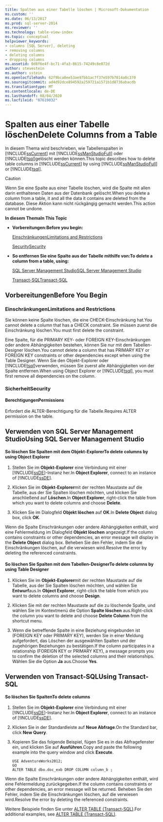 ```yaml
---
title: Spalten aus einer Tabelle löschen | Microsoft-Dokumentation
ms.custom: ''
ms.date: 06/13/2017
ms.prod: sql-server-2014
ms.reviewer: ''
ms.technology: table-view-index
ms.topic: conceptual
helpviewer_keywords:
- columns [SQL Server], deleting
- removing columns
- deleting columns
- dropping columns
ms.assetid: 0d8f6e4f-bc71-4fa3-8615-74249c8e072d
author: stevestein
ms.author: sstein
ms.openlocfilehash: 62f9bca8ee53ae97bb1ac7f37e597b7814a0c370
ms.sourcegitcommit: ad4d92dce894592a259721a1571b1d8736abacdb
ms.translationtype: MT
ms.contentlocale: de-DE
ms.lasthandoff: 08/04/2020
ms.locfileid: "87619032"
---
```

# <a name="delete-columns-from-a-table"></a><span data-ttu-id="7a784-102">Spalten aus einer Tabelle löschen</span><span class="sxs-lookup"><span data-stu-id="7a784-102">Delete Columns from a Table</span></span>
  <span data-ttu-id="7a784-103">In diesem Thema wird beschrieben, wie Tabellenspalten in [!INCLUDE[ssCurrent](../../includes/sscurrent-md.md)] mit [!INCLUDE[ssManStudioFull](../../includes/ssmanstudiofull-md.md)] oder [!INCLUDE[tsql](../../includes/tsql-md.md)]gelöscht werden können.</span><span class="sxs-lookup"><span data-stu-id="7a784-103">This topic describes how to delete table columns in [!INCLUDE[ssCurrent](../../includes/sscurrent-md.md)] by using [!INCLUDE[ssManStudioFull](../../includes/ssmanstudiofull-md.md)] or [!INCLUDE[tsql](../../includes/tsql-md.md)].</span></span>  
  
> [!CAUTION]  
>  <span data-ttu-id="7a784-104">Wenn Sie eine Spalte aus einer Tabelle löschen, wird die Spalte mit allen darin enthaltenen Daten aus der Datenbank gelöscht.</span><span class="sxs-lookup"><span data-stu-id="7a784-104">When you delete a column from a table, it and all the data it contains are deleted from the database.</span></span> <span data-ttu-id="7a784-105">Diese Aktion kann nicht rückgängig gemacht werden.</span><span class="sxs-lookup"><span data-stu-id="7a784-105">This action cannot be undone.</span></span>  
  
 <span data-ttu-id="7a784-106">**In diesem Thema**</span><span class="sxs-lookup"><span data-stu-id="7a784-106">**In This Topic**</span></span>  
  
-   <span data-ttu-id="7a784-107">**Vorbereitungen:**</span><span class="sxs-lookup"><span data-stu-id="7a784-107">**Before you begin:**</span></span>  
  
     [<span data-ttu-id="7a784-108">Einschränkungen</span><span class="sxs-lookup"><span data-stu-id="7a784-108">Limitations and Restrictions</span></span>](#Restrictions)  
  
     [<span data-ttu-id="7a784-109">Security</span><span class="sxs-lookup"><span data-stu-id="7a784-109">Security</span></span>](#Security)  
  
-   <span data-ttu-id="7a784-110">**So entfernen Sie eine Spalte aus der Tabelle mithilfe von:**</span><span class="sxs-lookup"><span data-stu-id="7a784-110">**To delete a column from a table, using:**</span></span>  
  
     [<span data-ttu-id="7a784-111">SQL Server Management Studio</span><span class="sxs-lookup"><span data-stu-id="7a784-111">SQL Server Management Studio</span></span>](#SSMSProcedure)  
  
     [<span data-ttu-id="7a784-112">Transact-SQL</span><span class="sxs-lookup"><span data-stu-id="7a784-112">Transact-SQL</span></span>](#TsqlProcedure)  
  
##  <a name="before-you-begin"></a><a name="BeforeYouBegin"></a> <span data-ttu-id="7a784-113">Vorbereitungen</span><span class="sxs-lookup"><span data-stu-id="7a784-113">Before You Begin</span></span>  
  
###  <a name="limitations-and-restrictions"></a><a name="Restrictions"></a> <span data-ttu-id="7a784-114">Einschränkungen</span><span class="sxs-lookup"><span data-stu-id="7a784-114">Limitations and Restrictions</span></span>  
 <span data-ttu-id="7a784-115">Sie können keine Spalte löschen, die eine CHECK-Einschränkung hat.</span><span class="sxs-lookup"><span data-stu-id="7a784-115">You cannot delete a column that has a CHECK constraint.</span></span> <span data-ttu-id="7a784-116">Sie müssen zuerst die Einschränkung löschen.</span><span class="sxs-lookup"><span data-stu-id="7a784-116">You must first delete the constraint.</span></span>  
  
 <span data-ttu-id="7a784-117">Eine Spalte, für die PRIMARY KEY- oder FOREIGN KEY-Einschränkungen oder andere Abhängigkeiten bestehen, können Sie nur mit dem Tabellen-Designer löschen.</span><span class="sxs-lookup"><span data-stu-id="7a784-117">You cannot delete a column that has PRIMARY KEY or FOREIGN KEY constraints or other dependencies except when using the Table Designer.</span></span> <span data-ttu-id="7a784-118">Wenn Sie den Objekt-Explorer oder [!INCLUDE[tsql](../../includes/tsql-md.md)]verwenden, müssen Sie zuerst alle Abhängigkeiten von der Spalte entfernen.</span><span class="sxs-lookup"><span data-stu-id="7a784-118">When using Object Explorer or [!INCLUDE[tsql](../../includes/tsql-md.md)], you must first remove all dependencies on the column.</span></span>  
  
###  <a name="security"></a><a name="Security"></a> <span data-ttu-id="7a784-119">Sicherheit</span><span class="sxs-lookup"><span data-stu-id="7a784-119">Security</span></span>  
  
####  <a name="permissions"></a><a name="Permissions"></a> <span data-ttu-id="7a784-120">Berechtigungen</span><span class="sxs-lookup"><span data-stu-id="7a784-120">Permissions</span></span>  
 <span data-ttu-id="7a784-121">Erfordert die ALTER-Berechtigung für die Tabelle.</span><span class="sxs-lookup"><span data-stu-id="7a784-121">Requires ALTER permission on the table.</span></span>  
  
##  <a name="using-sql-server-management-studio"></a><a name="SSMSProcedure"></a> <span data-ttu-id="7a784-122">Verwenden von SQL Server Management Studio</span><span class="sxs-lookup"><span data-stu-id="7a784-122">Using SQL Server Management Studio</span></span>  
  
#### <a name="to-delete-columns-by-using-object-explorer"></a><span data-ttu-id="7a784-123">So löschen Sie Spalten mit dem Objekt-Explorer</span><span class="sxs-lookup"><span data-stu-id="7a784-123">To delete columns by using Object Explorer</span></span>  
  
1.  <span data-ttu-id="7a784-124">Stellen Sie im **Objekt-Explorer** eine Verbindung mit einer [!INCLUDE[ssDE](../../includes/ssde-md.md)]-Instanz her.</span><span class="sxs-lookup"><span data-stu-id="7a784-124">In **Object Explorer**, connect to an instance of [!INCLUDE[ssDE](../../includes/ssde-md.md)].</span></span>  
  
2.  <span data-ttu-id="7a784-125">Klicken Sie im **Objekt-Explorer**mit der rechten Maustaste auf die Tabelle, aus der Sie Spalten löschen möchten, und klicken Sie anschließend auf **Löschen**.</span><span class="sxs-lookup"><span data-stu-id="7a784-125">In **Object Explorer**, right-click the table from which you want to delete columns and choose **Delete**.</span></span>  
  
3.  <span data-ttu-id="7a784-126">Klicken Sie im Dialogfeld **Objekt löschen** auf **OK**.</span><span class="sxs-lookup"><span data-stu-id="7a784-126">In **Delete Object** dialog box, click **OK**.</span></span>  
  
 <span data-ttu-id="7a784-127">Wenn die Spalte Einschränkungen oder andere Abhängigkeiten enthält, wird eine Fehlermeldung im Dialogfeld **Objekt löschen** angezeigt.</span><span class="sxs-lookup"><span data-stu-id="7a784-127">If the column contains constraints or other dependencies, an error message will display in the **Delete Object** dialog box.</span></span> <span data-ttu-id="7a784-128">Beheben Sie den Fehler, indem Sie die Einschränkungen löschen, auf die verwiesen wird.</span><span class="sxs-lookup"><span data-stu-id="7a784-128">Resolve the error by deleting the referenced constraints.</span></span>  
  
#### <a name="to-delete-columns-by-using-table-designer"></a><span data-ttu-id="7a784-129">So löschen Sie Spalten mit dem Tabellen-Designer</span><span class="sxs-lookup"><span data-stu-id="7a784-129">To delete columns by using Table Designer</span></span>  
  
1.  <span data-ttu-id="7a784-130">Klicken Sie im **Objekt-Explorer**mit der rechten Maustaste auf die Tabelle, aus der Sie Spalten löschen möchten, und wählen Sie **Entwurf**aus.</span><span class="sxs-lookup"><span data-stu-id="7a784-130">In **Object Explorer**, right-click the table from which you want to delete columns and choose **Design**.</span></span>  
  
2.  <span data-ttu-id="7a784-131">Klicken Sie mit der rechten Maustaste auf die zu löschende Spalte, und wählen Sie im Kontextmenü die Option **Spalte löschen** aus.</span><span class="sxs-lookup"><span data-stu-id="7a784-131">Right-click the column you want to delete and choose **Delete Column** from the shortcut menu.</span></span>  
  
3.  <span data-ttu-id="7a784-132">Wenn die betreffende Spalte in eine Beziehung eingebunden ist (FOREIGN KEY oder PRIMARY KEY), werden Sie in einer Meldung aufgefordert, das Löschen der ausgewählten Spalten und der zugehörigen Beziehungen zu bestätigen.</span><span class="sxs-lookup"><span data-stu-id="7a784-132">If the column participates in a relationship (FOREIGN KEY or PRIMARY KEY), a message prompts you to confirm the deletion of the selected columns and their relationships.</span></span> <span data-ttu-id="7a784-133">Wählen Sie die Option **Ja** aus.</span><span class="sxs-lookup"><span data-stu-id="7a784-133">Choose **Yes**.</span></span>  
  
##  <a name="using-transact-sql"></a><a name="TsqlProcedure"></a> <span data-ttu-id="7a784-134">Verwenden von Transact-SQL</span><span class="sxs-lookup"><span data-stu-id="7a784-134">Using Transact-SQL</span></span>  
  
#### <a name="to-delete-columns"></a><span data-ttu-id="7a784-135">So löschen Sie Spalten</span><span class="sxs-lookup"><span data-stu-id="7a784-135">To delete columns</span></span>  
  
1.  <span data-ttu-id="7a784-136">Stellen Sie im **Objekt-Explorer** eine Verbindung mit einer [!INCLUDE[ssDE](../../includes/ssde-md.md)]-Instanz her.</span><span class="sxs-lookup"><span data-stu-id="7a784-136">In **Object Explorer**, connect to an instance of [!INCLUDE[ssDE](../../includes/ssde-md.md)].</span></span>  
  
2.  <span data-ttu-id="7a784-137">Klicken Sie in der Standardleiste auf **Neue Abfrage**.</span><span class="sxs-lookup"><span data-stu-id="7a784-137">On the Standard bar, click **New Query**.</span></span>  
  
3.  <span data-ttu-id="7a784-138">Kopieren Sie das folgende Beispiel, fügen Sie es in das Abfragefenster ein, und klicken Sie auf **Ausführen**.</span><span class="sxs-lookup"><span data-stu-id="7a784-138">Copy and paste the following example into the query window and click **Execute**.</span></span>  
  
    ```  
    USE AdventureWorks2012;  
    GO  
    ALTER TABLE dbo.doc_exb DROP COLUMN column_b ;  
    ```  
  
 <span data-ttu-id="7a784-139">Wenn die Spalte Einschränkungen oder andere Abhängigkeiten enthält, wird eine Fehlermeldung zurückgegeben.</span><span class="sxs-lookup"><span data-stu-id="7a784-139">If the column contains constraints or other dependencies, an error message will be returned.</span></span> <span data-ttu-id="7a784-140">Beheben Sie den Fehler, indem Sie die Einschränkungen löschen, auf die verwiesen wird.</span><span class="sxs-lookup"><span data-stu-id="7a784-140">Resolve the error by deleting the referenced constraints.</span></span>  
  
 <span data-ttu-id="7a784-141">Weitere Beispiele finden Sie unter [ALTER TABLE &#40;Transact-SQL&#41;](/sql/t-sql/statements/alter-table-transact-sql).</span><span class="sxs-lookup"><span data-stu-id="7a784-141">For additional examples, see [ALTER TABLE &#40;Transact-SQL&#41;](/sql/t-sql/statements/alter-table-transact-sql).</span></span>  
  
##  <a name="FollowUp"></a>  
